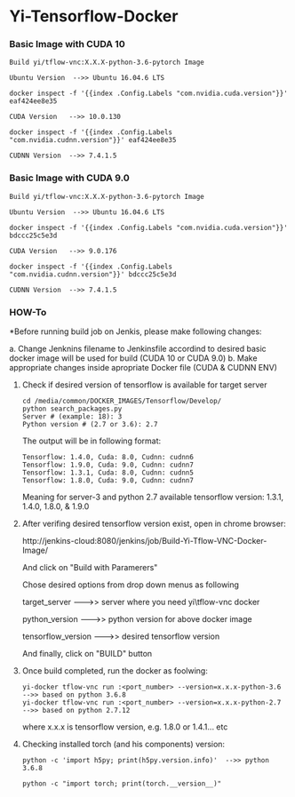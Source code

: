 # Yi-Tensorflow-Docker

### Basic Image with  CUDA 10

```
Build yi/tflow-vnc:X.X.X-python-3.6-pytorch Image

Ubuntu Version  -->> Ubuntu 16.04.6 LTS

docker inspect -f '{{index .Config.Labels "com.nvidia.cuda.version"}}' eaf424ee8e35

CUDA Version   -->> 10.0.130

docker inspect -f '{{index .Config.Labels "com.nvidia.cudnn.version"}}' eaf424ee8e35

CUDNN Version  -->> 7.4.1.5
```

### Basic Image with  CUDA 9.0

```
Build yi/tflow-vnc:X.X.X-python-3.6-pytorch Image

Ubuntu Version  -->> Ubuntu 16.04.6 LTS

docker inspect -f '{{index .Config.Labels "com.nvidia.cuda.version"}}' bdccc25c5e3d

CUDA Version   -->> 9.0.176

docker inspect -f '{{index .Config.Labels "com.nvidia.cudnn.version"}}' bdccc25c5e3d

CUDNN Version  -->> 7.4.1.5
```

### HOW-To

*Before running build job on Jenkis, please make following changes:
 
 a. Change Jenknins filename to Jenkinsfile accordind to desired basic docker image will be used for build
    (CUDA 10 or CUDA 9.0)
 b. Make appropriate changes inside apropriate Docker file (CUDA & CUDNN ENV) 
   

1. Check if desired version of tensorflow is available for target server
   ```
   cd /media/common/DOCKER_IMAGES/Tensorflow/Develop/
   python search_packages.py
   Server # (example: 18): 3
   Python version # (2.7 or 3.6): 2.7
   ```
   The output will be in following format:
   ```
   Tensorflow: 1.4.0, Cuda: 8.0, Cudnn: cudnn6
   Tensorflow: 1.9.0, Cuda: 9.0, Cudnn: cudnn7
   Tensorflow: 1.3.1, Cuda: 8.0, Cudnn: cudnn5
   Tensorflow: 1.8.0, Cuda: 9.0, Cudnn: cudnn7
   ```
   Meaning for server-3 and python 2.7 available tensorflow version: 1.3.1, 1.4.0, 1.8.0, & 1.9.0

2. After verifing desired tensorflow version exist, open in chrome browser:

   http://jenkins-cloud:8080/jenkins/job/Build-Yi-Tflow-VNC-Docker-Image/
   
   And click on "Build with Paramerers"
  
   Chose desired options from drop down menus as following

   target_server --->> server where you need yi\tflow-vnc docker
  
   python_version --->> python version for above docker image
  
   tensorflow_version --->> desired tensorflow version
  
   And finally, click on "BUILD" button
  
  3. Once build completed, run the docker as foolwing:
  
     ```
     yi-docker tflow-vnc run :<port_number> --version=x.x.x-python-3.6    -->> based on python 3.6.8
     yi-docker tflow-vnc run :<port_number> --version=x.x.x-python-2.7    -->> based on python 2.7.12
     ```
     where x.x.x is tensorflow version, e.g. 1.8.0 or 1.4.1... etc
  
  4. Checking installed torch (and his components) version:
     ```
     python -c 'import h5py; print(h5py.version.info)'  -->> python 3.6.8
   
     python -c "import torch; print(torch.__version__)"
     ```
 
